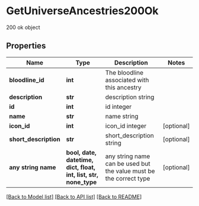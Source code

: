 # GetUniverseAncestries200Ok

200 ok object

## Properties
Name | Type | Description | Notes
------------ | ------------- | ------------- | -------------
**bloodline_id** | **int** | The bloodline associated with this ancestry | 
**description** | **str** | description string | 
**id** | **int** | id integer | 
**name** | **str** | name string | 
**icon_id** | **int** | icon_id integer | [optional] 
**short_description** | **str** | short_description string | [optional] 
**any string name** | **bool, date, datetime, dict, float, int, list, str, none_type** | any string name can be used but the value must be the correct type | [optional]

[[Back to Model list]](../README.md#documentation-for-models) [[Back to API list]](../README.md#documentation-for-api-endpoints) [[Back to README]](../README.md)


